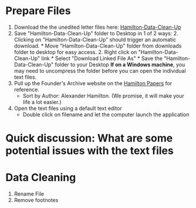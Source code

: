 # Prepare Files
1. Download the the unedited letter files here: [Hamilton-Data-Clean-Up](https://github.com/sduke/Collections-As-Data-Voyant/raw/master/Hamilton-Data-Clean-Up.zip)
2. Save "Hamilton-Data-Clean-Up" folder to Desktop in 1 of 2 ways:
    2. Clicking on "Hamilton-Data-Clean-Up" should trigger an automatic download.
        * Move "Hamilton-Data-Clean-Up" folder from downloads folder to desktop for easy access.
    2. Right click on "Hamilton-Data-Clean-Up" link
        * Select "Download Linked File As"
        * Save the "Hamilton-Data-Clean-Up" folder to your Desktop 
**If on a Windows machine**, you may need to uncompress the folder before you can open the individual text files. 
3. Pull up the Founder's Archive website on the [Hamilton Papers](https://founders.archives.gov/search/Project:%22Hamilton%20Papers%22) for reference.
    * Sort by Author: Alexander Hamilton. (We promise, it will make your life a lot easier.)
4. Open the text files using a default text editor 
    * Double click on filename and let the computer launch the application 

# Quick discussion: What are some potential issues with the text files

# Data Cleaning
1.  Rename File
2.  Remove footnotes

